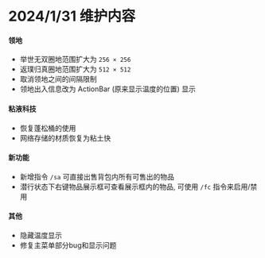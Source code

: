 # 2024/1/31 维护内容

#### 领地

* 举世无双圈地范围扩大为 `256 × 256`
* 返璞归真圈地范围扩大为 `512 × 512`
* 取消领地之间的间隔限制
* 领地出入信息改为 ActionBar (原来显示温度的位置) 显示

#### 粘液科技

* 恢复蓬松桶的使用
* 网络存储的材质恢复为粘土快

#### 新功能
* 新增指令 `/sa` 可直接出售背包内所有可售出的物品
* 潜行状态下右键物品展示框可查看展示框内的物品, 可使用 `/fc` 指令来启用/禁用

#### 其他
* 隐藏温度显示
* 修复主菜单部分bug和显示问题